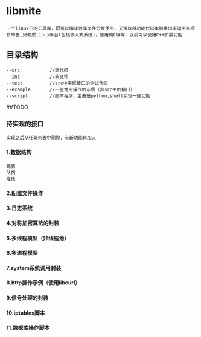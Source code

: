 # libmite
	一个linux下的工具库，既可以编译为库文件分发使用，又可以将功能代码单独拿出来运用到项目中去,只考虑linux平台(包括嵌入式系统)，使用纯C编写，以后可以使用C++扩展功能

## 目录结构
	--src			//源代码
	--inc			//头文件
	--test			//src中实现接口的测试代码
	--example		//一些常用操作的示例（非src中的接口）
	--script		//脚本程序，主要是python,shell实现一些功能

##TODO
### 待实现的接口
	实现之后从任务列表中删除，有新功能再加入
#### 1.数据结构
	链表
	队列
	堆栈
#### 2.配置文件操作
#### 3.日志系统
#### 4.对称加密算法的封装
#### 5.多线程模型（非线程池）
#### 6.多进程模型
#### 7.system系统调用封装
#### 8.http操作示例（使用libcurl）
#### 9.信号处理的封装
#### 10.iptables脚本
#### 11.数据库操作脚本


